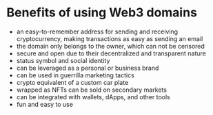 # Benefits of using Web3 domains

* an easy-to-remember address for sending and receiving cryptocurrency, making transactions as easy as sending an email
* the domain only belongs to the owner, which can not be censored
* secure and open due to their decentralized and transparent nature
* status symbol and social identity
* can be leveraged as a personal or business brand
* can be used in guerrilla marketing tactics
* crypto equivalent of a custom car plate
* wrapped as NFTs can be sold on secondary markets
* can be integrated with wallets, dApps, and other tools
* fun and easy to use
